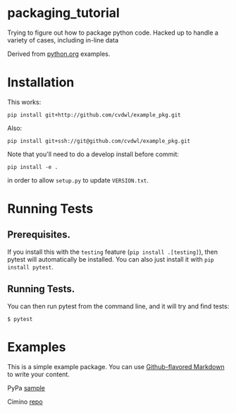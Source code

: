 # packaging_tutorial

Trying to figure out how to package python code.  Hacked up to handle a
variety of cases, including in-line data

Derived from
[python.org](https://packaging.python.org/tutorials/packaging-projects)
examples.

# Installation

This works:

`pip install git+http://github.com/cvdwl/example_pkg.git`

Also:

`pip install git+ssh://git@github.com/cvdwl/example_pkg.git`

Note that you'll need to do a develop install before commit:

`pip install -e .`

in order to allow `setup.py` to update `VERSION.txt`.

# Running Tests

## Prerequisites.

If you install this with the `testing` feature (`pip install .[testing]`),
then pytest will automatically be installed. You can also just install it
with `pip install pytest`.

## Running Tests.

You can then run pytest from the command line, and it will try and find tests:

```
$ pytest
```

# Examples

This is a simple example package. You can use
[Github-flavored Markdown](
https://guides.github.com/features/mastering-markdown/)
to write your content.

PyPa [sample](https://github.com/pypa/sampleproject.git)

Cimino [repo](https://github.com/gpcimino/pytemplate.git)
